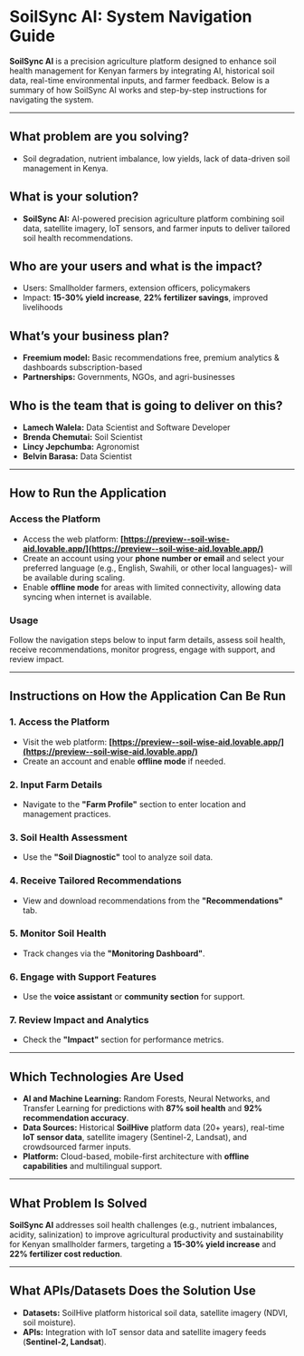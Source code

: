 # SoilSync AI: System Navigation Guide  

**SoilSync AI** is a precision agriculture platform designed to enhance soil health management for Kenyan farmers by integrating AI, historical soil data, real-time environmental inputs, and farmer feedback. Below is a summary of how SoilSync AI works and step-by-step instructions for navigating the system.

---

## What problem are you solving?  

- Soil degradation, nutrient imbalance, low yields, lack of data-driven soil management in Kenya.  

## What is your solution?  

- **SoilSync AI:** AI-powered precision agriculture platform combining soil data, satellite imagery, IoT sensors, and farmer inputs to deliver tailored soil health recommendations.  

## Who are your users and what is the impact?  

- Users: Smallholder farmers, extension officers, policymakers  
- Impact: **15-30% yield increase**, **22% fertilizer savings**, improved livelihoods  

## What’s your business plan?  

- **Freemium model:** Basic recommendations free, premium analytics & dashboards subscription-based  
- **Partnerships:** Governments, NGOs, and agri-businesses  

## Who is the team that is going to deliver on this?  

- **Lamech Walela:** Data Scientist and Software Developer  
- **Brenda Chemutai:** Soil Scientist  
- **Lincy Jepchumba:** Agronomist  
- **Belvin Barasa:** Data Scientist  

---

## How to Run the Application  

### Access the Platform  
- Access the web platform: **[https://preview--soil-wise-aid.lovable.app/](https://preview--soil-wise-aid.lovable.app/)**  
- Create an account using your **phone number or email** and select your preferred language (e.g., English, Swahili, or other local languages)- will be available during scaling.  
- Enable **offline mode** for areas with limited connectivity, allowing data syncing when internet is available.  

### Usage  
Follow the navigation steps below to input farm details, assess soil health, receive recommendations, monitor progress, engage with support, and review impact.

---

## Instructions on How the Application Can Be Run  

### 1. Access the Platform  
- Visit the web platform: **[https://preview--soil-wise-aid.lovable.app/](https://preview--soil-wise-aid.lovable.app/)**  
- Create an account and enable **offline mode** if needed.  

### 2. Input Farm Details  
- Navigate to the **"Farm Profile"** section to enter location and management practices.  

### 3. Soil Health Assessment  
- Use the **"Soil Diagnostic"** tool to analyze soil data.  

### 4. Receive Tailored Recommendations  
- View and download recommendations from the **"Recommendations"** tab.  

### 5. Monitor Soil Health  
- Track changes via the **"Monitoring Dashboard"**.  

### 6. Engage with Support Features  
- Use the **voice assistant** or **community section** for support.  

### 7. Review Impact and Analytics  
- Check the **"Impact"** section for performance metrics.  

---

## Which Technologies Are Used  

- **AI and Machine Learning:** Random Forests, Neural Networks, and Transfer Learning for predictions with **87% soil health** and **92% recommendation accuracy**.  
- **Data Sources:** Historical **SoilHive** platform data (20+ years), real-time **IoT sensor data**, satellite imagery (Sentinel-2, Landsat), and crowdsourced farmer inputs.  
- **Platform:** Cloud-based, mobile-first architecture with **offline capabilities** and multilingual support.  

---

## What Problem Is Solved  

**SoilSync AI** addresses soil health challenges (e.g., nutrient imbalances, acidity, salinization) to improve agricultural productivity and sustainability for Kenyan smallholder farmers, targeting a **15-30% yield increase** and **22% fertilizer cost reduction**.  

---

## What APIs/Datasets Does the Solution Use  

- **Datasets:** SoilHive platform historical soil data, satellite imagery (NDVI, soil moisture).  
- **APIs:** Integration with IoT sensor data and satellite imagery feeds (**Sentinel-2, Landsat**).  
